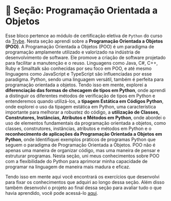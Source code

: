 # :paperclip: Seção: Programação Orientada a Objetos

Esse bloco pertence ao módulo de certificação eletiva de `Python` do curso da [Trybe](https://www.betrybe.com/). Nesta seção aprendi sobre a **Programação Orientada a Objetos (POO)**. A Programação Orientada a Objetos (POO) é um paradigma de programação amplamente utilizado e valorizado na indústria de desenvolvimento de software. Ele promove a criação de software projetado para facilitar a manutenção e o reuso. Linguagens como Java, C#, C++, Ruby e Smalltalk são conhecidas por seu foco em POO, e até mesmo linguagens como JavaScript e TypeScript são influenciadas por esse paradigma. Python, sendo uma linguagem versátil, também é perfeita para programação orientada a objetos. Tendo isso em mente, explorei a **diferenciação das formas de checagem de tipos em Python**, onde aprendi a distinguir os diferentes métodos de verificação de tipos em Python e entenderemos quando utilizá-los, a **tipagem Estática em Códigos Python**, onde explorei o uso da tipagem estática em Python, uma característica importante para melhorar a robustez do código, a **utilização de Classes, Construtores, Instâncias, Atributos e Métodos em Python**, onde abordei o uso de elementos fundamentais da programação orientada a objetos, como classes, construtores, instâncias, atributos e métodos em Python e o **reconhecimento de aplicações da Programação Orientada a Objetos em Python**, onde Identifiquei exemplos práticos de programas Python que seguem o paradigma de Programação Orientada a Objetos. POO não é apenas uma maneira de organizar código, mas uma maneira de pensar e estruturar programas. Nesta seção, uni meus conhecimentos sobre POO com a flexibilidade do Python para aprimorar minha capacidade de programar na linguagem de maneira mais madura e eficaz.

Tendo isso em mente aqui você encontrará os exercícios que desenvolvi para fixar os conhecimentos que adquiri ao longo dessa seção. Além disso também desenvolvi o projeto ao final dessa seção para avaliar tudo o que havia aprendido, você pode acessá-lo [aqui](https://github.com/pedrohxiv/inventory-report).
